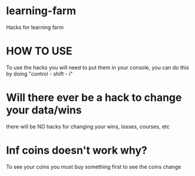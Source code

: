 # learning-farm
Hacks for learning farm

# HOW TO USE
To use the hacks you will need to put them in your console, you can do this by doing "control - shift - i"
# Will there ever be a hack to change your data/wins
there will be NO hacks for changing your wins, losses, courses, etc
# Inf coins doesn't work why?
To see your coins you must buy something first to see the coins change
